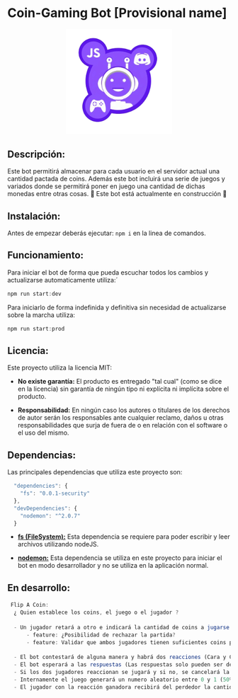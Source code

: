 # Coin-Gaming Bot [Provisional name]

<p align="center"><img src="./logos/lgo.2.png" width="240" alt="Bot Logo"/>
</p>

## Descripción:

Este bot permitirá almacenar para cada usuario en el servidor actual una cantidad pactada de coins.
Además este bot incluirá una serie de juegos y variados donde se permitirá poner en juego una cantidad de dichas monedas entre otras cosas.
:wrench: Este bot está actualmente en construcción :hammer:

## Instalación:

Antes de empezar deberás ejecutar: ```npm i``` en la linea de comandos.

## Funcionamiento:

Para iniciar el bot de forma que pueda escuchar todos los cambios y actualizarse automaticamente utiliza:´

```javascript
npm run start:dev 
```

Para iniciarlo de forma indefinida y definitiva sin necesidad de actualizarse sobre la marcha utiliza: 

```javascript 
npm run start:prod
```

## Licencia:

Este proyecto utiliza la licencia MIT:

  *  **No existe garantía:** El producto es entregado "tal cual" (como se dice en la licencia) sin garantía de ningún tipo ni explícita ni implícita sobre el producto.

  *  **Responsabilidad:** En ningún caso los autores o titulares de los derechos de autor serán los responsables ante cualquier reclamo, daños u otras responsabilidades que surja de fuera de o en relación con el software o el uso del mismo.

## Dependencias:

Las principales dependencias que utiliza este proyecto son:

```javascript
  "dependencies": {
    "fs": "0.0.1-security"
  },
  "devDependencies": {
    "nodemon": "^2.0.7"
  }
```

  *  **[fs (FileSystem):](https://nodejs.org/api/fs.html)** Esta dependencia se requiere para poder escribir y leer archivos utilizando nodeJS.

  *  **[nodemon:](https://www.npmjs.com/package/nodemon)** Esta dependencia se utiliza en este proyecto para iniciar el bot en modo desarrollador y no se utiliza en la aplicación normal.

  ## En desarrollo:

  ```javascript
   Flip A Coin:
    ¿ Quien establece los coins, el juego o el jugador ?

    - Un jugador retará a otro e indicará la cantidad de coins a jugarse (o si no se juega con coins).
        - feature: ¿Posibilidad de rechazar la partida?
        - feature: Validar que ambos jugadores tienen suficientes coins para jugar.
    
    - El bot contestará de alguna manera y habrá dos reacciones (Cara y Cruz).
    - El bot esperará a las respuestas (Las respuestas solo pueden ser de los jugadores con el id que inician el juego).
    - Si los dos jugadores reaccionan se jugará y si no, se cancelará la partida y ningún jugador perdera coins
    - Internamente el juego generará un numero aleatorio entre 0 y 1 (50% de probabilidades).
    - El jugador con la reacción ganadora recibirá del perdedor la cantidad pactada de coins.
  ```
  